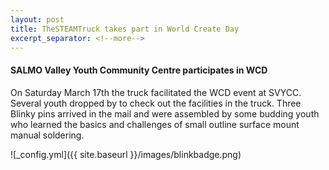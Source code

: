 ```yaml
---
layout: post
title: TheSTEAMTruck takes part in World Create Day
excerpt_separator: <!--more-->
---
```


#### SALMO Valley Youth Community Centre participates in WCD

On Saturday March 17th the truck facilitated the WCD event at SVYCC.
Several youth dropped by to check out the facilities in the truck.
Three Blinky pins arrived in the mail and were assembled by some budding youth who learned the basics and challenges of small outline surface mount manual soldering.

![_config.yml]({{ site.baseurl }}/images/blinkbadge.png)
